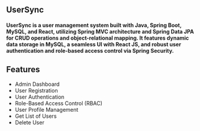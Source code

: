## UserSync

#### **UserSync is a user management system built with Java, Spring Boot, MySQL, and React, utilizing Spring MVC architecture and Spring Data JPA for CRUD operations and object-relational mapping. It features dynamic data storage in MySQL, a seamless UI with React JS, and robust user authentication and role-based access control via Spring Security.** ####



## Features

<ul>
<li>Admin Dashboard</li>
<li>User Registration</li>
<li>User Authentication</li>
<li>Role-Based Access Control (RBAC)</li>
<li>User Profile Management</li>
<li>Get List of Users</li>
<li>Delete User</li>
</ul>
